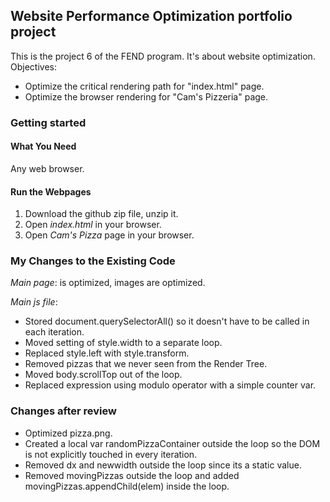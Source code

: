 ## Website Performance Optimization portfolio project
This is the project 6 of the FEND program.
It's about website optimization.
Objectives:
- Optimize the critical rendering path for "index.html" page.
- Optimize the browser rendering for "Cam's Pizzeria" page.

### Getting started

#### What You Need
Any web browser.

#### Run the Webpages
1. Download the github zip file, unzip it.
2. Open *index.html* in your browser.
3. Open *Cam's Pizza* page in your browser.


### My Changes to the Existing Code
*Main page*: is optimized, images are optimized.

*Main js file*:
- Stored document.querySelectorAll() so it doesn't have to be called in each iteration.
- Moved setting of style.width to a separate loop.
- Replaced style.left with style.transform.
- Removed pizzas that we never seen from the Render Tree.
- Moved body.scrollTop out of the loop.
- Replaced expression using modulo operator with a simple counter var.

### Changes after review
- Optimized pizza.png.
- Created a local var randomPizzaContainer outside the loop so the DOM is not explicitly touched in every iteration.
- Removed dx and newwidth outside the loop since its a static value.
- Removed movingPizzas outside the loop and added movingPizzas.appendChild(elem) inside the loop.
